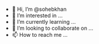- 👋 Hi, I’m @sohebkhan
- 👀 I’m interested in ...
- 🌱 I’m currently learning ...
- 💞️ I’m looking to collaborate on ...
- 📫 How to reach me ...

<!---
stylishx/stylishx is a ✨ special ✨ repository because its `README.md` (this file) appears on your GitHub profile.
You can click the Preview link to take a look at your changes.
--->
